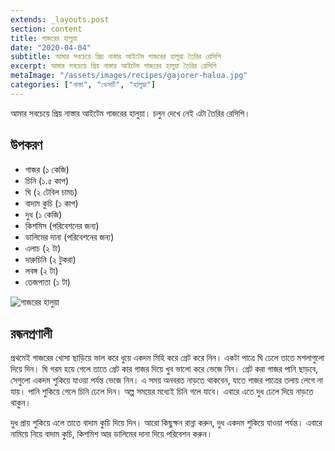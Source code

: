 ```yaml
---
extends: _layouts.post
section: content
title: গাজরের হালুয়া
date: "2020-04-04"
subtitle: আমার সবচেয়ে প্রিয় নাস্তার আইটেম গাজরের হালুয়া তৈরির রেসিপি
excerpt: আমার সবচেয়ে প্রিয় নাস্তার আইটেম গাজরের হালুয়া তৈরির রেসিপি
metaImage: "/assets/images/recipes/gajorer-halua.jpg"
categories: ["নাস্তা", "ডেসার্ট", "হালুয়া"]
---
```


আমার সবচেয়ে প্রিয় নাস্তার আইটেম গাজরের হালুয়া। চলুন দেখে নেই এটা তৈরির রেসিপি।

## উপকরণ

- গাজর (১ কেজি)
- চিনি (১.৫ কাপ)
- ঘি (২ টেবিল চামচ)
- বাদাম কুচি (১ কাপ)
- দুধ (১ কেজি)
- কিশমিস (পরিবেশনের জন্য)
- ডালিমের দানা (পরিবেশনের জন্য)
- এলাচ (২ টা)
- দারুচিনি (২ টুকরা)
- লবঙ্গ (২ টা)
- তেজপাতা (১ টা)

![গাজরের হালুয়া](/assets/images/recipes/gajorer-halua.jpg)

## রন্ধনপ্রণালী

প্রথমেই গাজরের খোসা ছাড়িয়ে ভাল করে ধুয়ে একদম মিহি করে গ্রেট করে নিন। একটা পাত্রে ঘি ঢেলে তাতে মশলাগুলো
দিয়ে দিন। ঘি গরম হয়ে গেলে তাতে গ্রেট কার গাজর দিয়ে খুব ভালো করে ভেজে নিন। গ্রেট করা গাজর পানি ছাড়বে,
সেগুলো একদম শুকিয়ে যাওয়া পর্যন্ত ভেজে নিন। এ সময় অনবরত নাড়তে থাকবেন, যাতে গাজর পাত্রের তলায় লেগে
না যায়। পানি শুকিয়ে গেলে চিনি ঢেলে দিন। অল্প সময়ের মধ্যেই চিনি গলে যাবে। এবারে এতে দুধ ঢেলে দিয়ে নাড়তে
থাকুন।

দুধ প্রায় শুকিয়ে এলে তাতে বাদাম কুচি দিয়ে দিন। আরো কিছুক্ষন রান্না করুন, দুধ একদম শুকিয়ে যাওয়া পর্যন্ত। এবারে
নামিয়ে নিয়ে বাদাম কুচি, কিশমিশ আর ডালিমের দানা দিয়ে পরিবেশন করুন।
